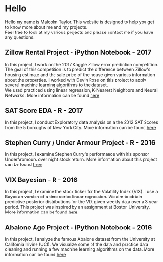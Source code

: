 # Hello 

Hello my name is Malcolm Taylor. This website is designed to help you get to know more about me and my projects.  
Feel free to look at my various projects and please contact me if you have any questions.  

## Zillow Rental Project - iPython Notebook - 2017 

In this project, I work on the 2017 Kaggle Zillow error prediction competition. The goal of this competition is to predict the difference between Zillow's housing estimate and the sale price of the house given various information about the properties. I worked with [Devin Rose]() on this project to apply several machine learning algorithms to the dataset.  
We used practiced using linear regression, K-Nearest Neighbors and Neural Networks. 
More information can be found [here](https://github.com/trackoverxc/Zillow_Kaggle)


## SAT Score EDA - R - 2017 

In this project, I conduct Exploratory data analysis on a the 2012 SAT Scores from the 5 boroughs of New York City. More information can be found [here](https://github.com/malctaylor15/NYC_SAT_Scores_2012)


## Stephen Curry / Under Armour Project - R - 2016 

In this project, I examine Stephen Curry's performance with his sponsor UnderAromours over night stock return. 
More information about this project can be found [here](https://github.com/malctaylor15/NBA_Project)

## VIX Bayesian - R - 2016

In this project, I examine the stock ticker for the Volatility Index (VIX). I use a Bayesian version of a time series linear regression. 
We aim to obtain predictive posterior distributions for the VIX given weekly data over a 3 year period. 
This project was inspired by an assignment at Boston University. More information can be found [here](https://github.com/malctaylor15/VIX_Bayesian)

## Abalone Age Project - iPython Notebook - 2016 

In this project, I analyze the famous Abalone dataset from the University at California Irivine (UCI). We visualize some of the data and practice data cleaning and running a few machine learning algorithms on the data. 
More information can be found [here](https://github.com/malctaylor15/Abalones_Age)





